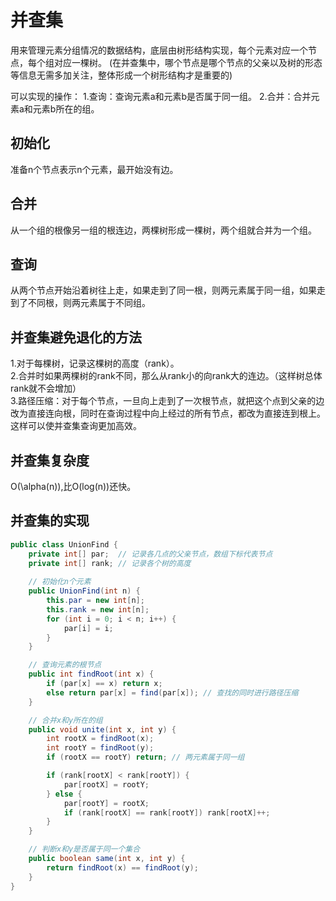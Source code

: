 # 并查集
用来管理元素分组情况的数据结构，底层由树形结构实现，每个元素对应一个节点，每个组对应一棵树。
(在并查集中，哪个节点是哪个节点的父亲以及树的形态等信息无需多加关注，整体形成一个树形结构才是重要的)

可以实现的操作：
1.查询：查询元素a和元素b是否属于同一组。
2.合并：合并元素a和元素b所在的组。

## 初始化
准备n个节点表示n个元素，最开始没有边。

## 合并
从一个组的根像另一组的根连边，两棵树形成一棵树，两个组就合并为一个组。

## 查询
从两个节点开始沿着树往上走，如果走到了同一根，则两元素属于同一组，如果走到了不同根，则两元素属于不同组。

## 并查集避免退化的方法
1.对于每棵树，记录这棵树的高度（rank）。<br>
2.合并时如果两棵树的rank不同，那么从rank小的向rank大的连边。（这样树总体rank就不会增加）<br>
3.路径压缩：对于每个节点，一旦向上走到了一次根节点，就把这个点到父亲的边改为直接连向根，同时在查询过程中向上经过的所有节点，都改为直接连到根上。这样可以使并查集查询更加高效。

## 并查集复杂度
O(\alpha(n)),比O(log(n))还快。

## 并查集的实现
```java
public class UnionFind {
    private int[] par;  // 记录各几点的父亲节点，数组下标代表节点
    private int[] rank; // 记录各个树的高度
    
    // 初始化n个元素
    public UnionFind(int n) {
        this.par = new int[n];
        this.rank = new int[n];
        for (int i = 0; i < n; i++) {
            par[i] = i;
        }
    }

    // 查询元素的根节点
    public int findRoot(int x) {
        if (par[x] == x) return x;
        else return par[x] = find(par[x]); // 查找的同时进行路径压缩
    }

    // 合并x和y所在的组
    public void unite(int x, int y) {
        int rootX = findRoot(x);
        int rootY = findRoot(y);
        if (rootX == rootY) return; // 两元素属于同一组

        if (rank[rootX] < rank[rootY]) {
            par[rootX] = rootY;
        } else {
            par[rootY] = rootX;
            if (rank[rootX] == rank[rootY]) rank[rootX]++;
        }
    }

    // 判断x和y是否属于同一个集合
    public boolean same(int x, int y) {
        return findRoot(x) == findRoot(y);
    }
}
```
